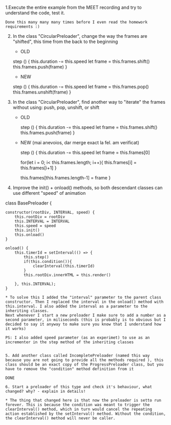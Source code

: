 1.Execute the entire example from the MEET recording and try to understand the code, test it.

    Done this many many many times before I even read the homework requirements :)

2. In the class "CircularPreloader", change the way the frames are "shifted", this time from the back to the beginning

   - OLD

   step () {
   this.duration -= this.speed
   let frame = this.frames.shift()
   this.frames.push(frame)
   }

   - NEW

   step () {
   this.duration -= this.speed
   let frame = this.frames.pop()
   this.frames.unshift(frame)
   }

3. In the class "CircularPreloader", find another way to "iterate" the frames without using: push, pop, unshift, or shift

   - OLD

     step () {
     this.duration -= this.speed
     let frame = this.frames.shift()  
      this.frames.push(frame)
     }

   - NEW (mai anevoios, dar merge exact la fel. am verificat)

     step () {
     this.duration -= this.speed
     let frame = this.frames[0]

     for(let i = 0; i< this.frames.length; i++){
     this.frames[i] = this.frames[i+1]
     }

     this.frames[this.frames.length-1] = frame
     }

4. Improve the init() + onload() methods, so both descendant classes can use different "speed" of animation

class BasePreloader {

    constructor(rootDiv, INTERVAL, speed) {
        this.rootDiv = rootDiv
        this.INTERVAL = INTERVAL
        this.speed = speed
        this.init()
        this.onload()
    }

    onload() {
        this.timerId = setInterval(() => {
            this.step()
            if(this.condition()){
                clearInterval(this.timerId)
            }
            this.rootDiv.innerHTML = this.render()

        }, this.INTERVAL);
    }

    * To solve this I added the "interval" parameter to the parent class constructor. Then I replaced the interval in the onload() method with this.interval. I also added the interval as a parameter to the inheriting classes.
    Next whenever I start a new preloader I make sure to add a number as a second parameter, in miliseconds (this is probably is to obvious but I decided to say it anyway to make sure you know that I understand how it works)

    PS: I also added speed parameter (as an experimet) to use as an incrementer in the step method of the inheriting classes


    5. Add another class called IncompletePreloader (named this way because you are not going to provide all the methods required ), this class should be an exact copy of the ProgressPreloader class, but you have to remove the "condition" method definition from it

    DONE

    6. Start a preloader of this type and check it's behaviour, what changed? why? - explain in details!

    * The thing that changed here is that now the preloader is setto run forever. This is because the condition was meant to trigger the clearInterval() method, which in turn would cancel the repeating action established by the setInterval() method. Without the condition, the clearInterval() method will never be caller.
